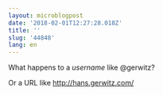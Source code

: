 ```yaml
---
layout: microblogpost
date: '2018-02-01T12:27:28.018Z'
title: ''
slug: '44848'
lang: en
---
```

What happens to a _username_ like @gerwitz?

Or a URL like http://hans.gerwitz.com/
